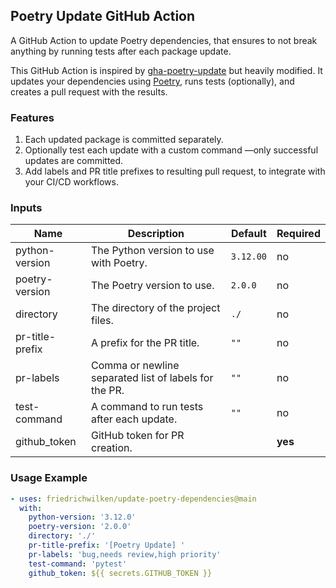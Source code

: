 ## Poetry Update GitHub Action

A GitHub Action to update Poetry dependencies, that ensures to not break anything by running tests after each package update.

This GitHub Action is inspired by [gha-poetry-update](https://github.com/fuzzylabs/gha-poetry-update) but heavily modified. It updates your dependencies using [Poetry](https://python-poetry.org/), runs tests (optionally), and creates a pull request with the results.

### Features

1. Each updated package is committed separately.
2. Optionally test each update with a custom command —only successful updates are committed.
3. Add labels and PR title prefixes to resulting pull request, to integrate with your CI/CD workflows.

### Inputs

| Name              | Description                                                        | Default     | Required   |
|-------------------|--------------------------------------------------------------------|-------------|------------|
| python-version    | The Python version to use with Poetry.                             | `3.12.00`   | no         |
| poetry-version    | The Poetry version to use.                                         | `2.0.0`     | no         |
| directory         | The directory of the project files.                                | `./`        | no         |
| pr-title-prefix   | A prefix for the PR title.                                         | `""`        | no         |
| pr-labels         | Comma or newline separated list of labels for the PR.              | `""`      | no         |
| test-command      | A command to run tests after each update.                          | `""`        | no         |
| github_token      | GitHub token for PR creation.                                      |             | **yes**    |

### Usage Example

```yaml
- uses: friedrichwilken/update-poetry-dependencies@main
  with:
    python-version: '3.12.0'
    poetry-version: '2.0.0'
    directory: './'
    pr-title-prefix: '[Poetry Update] '
    pr-labels: 'bug,needs review,high priority'
    test-command: 'pytest'
    github_token: ${{ secrets.GITHUB_TOKEN }}
